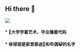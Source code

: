 ## Hi there 👋
<img src="https://github-readme-stats.vercel.app/api?username=dog-qiuqiu&show_icons=true">

####  * 🔭大学学着艺术，毕业撸着代码
####  * 😄球球是家里泰迪🐶和布偶😺的名字
